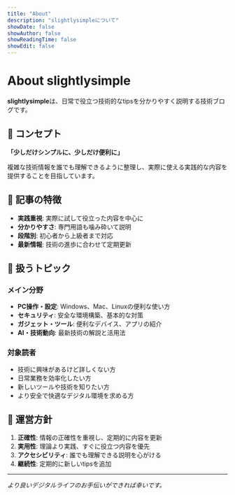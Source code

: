 ```yaml
---
title: "About"
description: "slightlysimpleについて"
showDate: false
showAuthor: false
showReadingTime: false
showEdit: false
---
```


# About slightlysimple

**slightlysimple**は、日常で役立つ技術的なtipsを分かりやすく説明する技術ブログです。

## 🎯 コンセプト

**「少しだけシンプルに、少しだけ便利に」**

複雑な技術情報を誰でも理解できるように整理し、実際に使える実践的な内容を提供することを目指しています。

## 📝 記事の特徴

- **実践重視**: 実際に試して役立った内容を中心に
- **分かりやすさ**: 専門用語も噛み砕いて説明  
- **段階別**: 初心者から上級者まで対応
- **最新情報**: 技術の進歩に合わせて定期更新

## 🔧 扱うトピック

### メイン分野
- **PC操作・設定**: Windows、Mac、Linuxの便利な使い方
- **セキュリティ**: 安全な環境構築、基本的な対策
- **ガジェット・ツール**: 便利なデバイス、アプリの紹介
- **AI・技術動向**: 最新技術の解説と活用法

### 対象読者
- 技術に興味があるけど詳しくない方
- 日常業務を効率化したい方
- 新しいツールや技術を知りたい方
- より安全で快適なデジタル環境を求める方

## 🚀 運営方針

1. **正確性**: 情報の正確性を重視し、定期的に内容を更新
2. **実用性**: 理論より実践、すぐに役立つ内容を優先
3. **アクセシビリティ**: 誰でも理解できる説明を心がける
4. **継続性**: 定期的に新しいtipsを追加

---

*より良いデジタルライフのお手伝いができれば幸いです。*